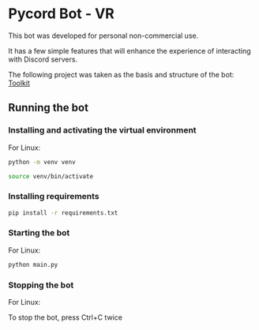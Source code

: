 # Pycord Bot - VR

This bot was developed for personal non-commercial use.

It has a few simple features that will enhance the experience of interacting with Discord servers.

The following project was taken as the basis and structure of the bot:
[Toolkit](https://github.com/Dorukyum/Toolkit)

## Running the bot

### Installing and activating the virtual environment

For Linux:

```sh
python -m venv venv
```

```sh
source venv/bin/activate
```

### Installing requirements

```sh 
pip install -r requirements.txt
```

### Starting the bot

For Linux:

```sh
python main.py
```

### Stopping the bot

For Linux:

To stop the bot, press Ctrl+C twice
